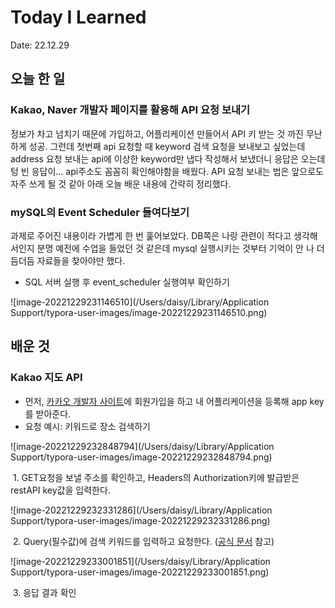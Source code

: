 # Today I Learned 

Date: 22.12.29



## 오늘 한 일

### Kakao, Naver 개발자 페이지를 활용해 API 요청 보내기

  정보가 차고 넘치기 때문에 가입하고, 어플리케이션 만들어서 API 키 받는 것 까진 무난하게 성공. 그런데 첫번째 api 요청할 때 keyword 검색 요청을 보내보고 싶었는데 address 요청 보내는 api에 이상한 keyword만 냅다 작성해서 보냈더니 응답은 오는데 텅 빈 응답이... api주소도 꼼꼼히 확인해야함을 배웠다. API 요청 보내는 법은 앞으로도 자주 쓰게 될 것 같아 아래 오늘 배운 내용에 간략히 정리했다.



### mySQL의 Event Scheduler 들여다보기

 과제로 주어진 내용이라 가볍게 한 번 훑어보았다. DB쪽은 나랑 관련이 적다고 생각해서인지 분명 예전에 수업을 들었던 것 같은데 mysql 실행시키는 것부터 기억이 안 나 더듬더듬 자료들을 찾아야만 했다.

* SQL 서버 실행 후 event_scheduler 실행여부 확인하기

![image-20221229231146510](/Users/daisy/Library/Application Support/typora-user-images/image-20221229231146510.png)





## 배운 것

### Kakao 지도 API 

* 먼저, [카카오 개발자 사이트](https://developers.kakao.com/)에 회원가입을 하고 내 어플리케이션을 등록해 app key를 받아준다.
* 요청 예시: 키워드로 장소 검색하기

![image-20221229232848794](/Users/daisy/Library/Application Support/typora-user-images/image-20221229232848794.png)

​			1. GET요청을 보낼 주소를 확인하고, Headers의 Authorization키에 발급받은 restAPI key값을 입력한다.

![image-20221229232331286](/Users/daisy/Library/Application Support/typora-user-images/image-20221229232331286.png)

​			2. Query(필수값)에 검색 키워드를 입력하고 요청한다. ([공식 문서](https://developers.kakao.com/console/app/844734) 참고)

![image-20221229233001851](/Users/daisy/Library/Application Support/typora-user-images/image-20221229233001851.png)

​			3. 응답 결과 확인

